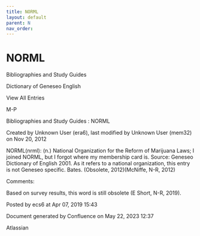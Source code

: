 ```yaml
---
title: NORML
layout: default
parent: N
nav_order:
---
```


# NORML

Bibliographies and Study Guides

Dictionary of Geneseo English

View All Entries

M-P

Bibliographies and Study Guides : NORML

Created by  Unknown User (era6), last modified by  Unknown User (mem32) on Nov 20, 2012

NORML(nrml): (n.) National Organization for the Reform of Marijuana Laws; I joined NORML, but I forgot where my membership card is. Source: Geneseo Dictionary of English 2001. As it refers to a national organization, this entry is not Geneseo specific. Bates. (Obsolete, 2012)(McNiffe, N-R, 2012)

Comments:

Based on survey results, this word is still obsolete (E Short, N-R, 2019). 

Posted by ecs6 at Apr 07, 2019 15:43

Document generated by Confluence on May 22, 2023 12:37

Atlassian
